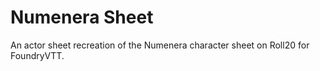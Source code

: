 # Numenera Sheet

An actor sheet recreation of the Numenera character sheet on Roll20 for FoundryVTT. 



